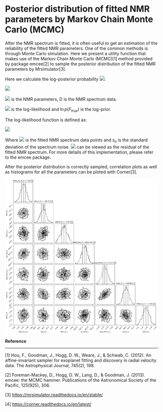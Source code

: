 # Posterior distribution of fitted NMR parameters by Markov Chain Monte Carlo (MCMC) 

After the NMR spectrum is fitted, it is often useful to get an estimation of the reliability of the fitted NMR parameters. One of the common methods is through Monte Carlo simulation. Here we present a utility function that makes use of the Markov Chain Monte Carlo (MCMC)[1] method provided by package emcee[2] to sample the posterior distribution of the fitted NMR parameters by Mrsimulator[3].

Here we calculate the log-posterior probability <img src="https://render.githubusercontent.com/render/math?math=\color{gray}\ln p(F_{true} | D)">:

<img src="https://render.githubusercontent.com/render/math?math=\color{gray}\ln p(F_{true} | D) \propto \ln p(D | F_{true}) + \ln p(F_{true})">

<img src="https://render.githubusercontent.com/render/math?math=\color{gray}\F_{true}"> is the NMR parameters, D is the NMR spectrum data.

<img src="https://render.githubusercontent.com/render/math?math=\color{gray}\ln p(D | F_{true})"> is the log-likelihood and $\ln p(F_{true})$ is the log-prior.

The log-likelihood function is defined as:

<img src="https://render.githubusercontent.com/render/math?math=\color{gray}\ln p(D|F_{true}) = -\frac{1}{2}\sum_n \left[\frac{(g_n(F_{true}) - D_n)^2}{s_n^2}+\ln (2\pi s_n^2)\right]">

Where <img src="https://render.githubusercontent.com/render/math?math=\color{gray}\g_n(F_{true})"> is the fitted NMR spectrum data points and  $s_n$ is the standard deviation of the spectrum noise. <img src="https://render.githubusercontent.com/render/math?math=\color{gray}\g_n(F_{true}) - D_n"> can be viewed as the residual of the fitted NMR spectrum. For more details of this implementation, please refer to the emcee package.

After the posterior distribution is correctly sampled, correlation plots as well as histograms for all the parameters can be ploted with Corner[3]. 

![corr_map](./figures/correlation_map.png)

**Reference**
____________________________________________________________________________________________
[1] Hou, F., Goodman, J., Hogg, D. W., Weare, J., & Schwab, C. (2012). An affine-invariant sampler for exoplanet fitting and discovery in radial velocity data. The Astrophysical Journal, 745(2), 198.

[2] Foreman-Mackey, D., Hogg, D. W., Lang, D., & Goodman, J. (2013). emcee: the MCMC hammer. Publications of the Astronomical Society of the Pacific, 125(925), 306.

[3] https://mrsimulator.readthedocs.io/en/stable/

[4] https://corner.readthedocs.io/en/latest/